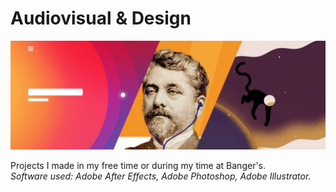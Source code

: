 <h1>Audiovisual & Design</h1>

![alt text](https://github.com/Fjerdingstad/portfolio/blob/main/Audiovisual%20%26%20Design/design.png?raw=true)

Projects I made in my free time or during my time at Banger's. <br/>
<i>Software used: Adobe After Effects, Adobe Photoshop, Adobe Illustrator. </i>
